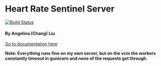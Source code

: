 # Heart Rate Sentinel Server #

[![Build Status](https://travis-ci.org/Geli25/heart_rate_sentinel_server.svg?branch=master)](https://travis-ci.org/Geli25/heart_rate_sentinel_server)

#### By Angelina (Chang) Liu ####

[Go to documentation here](https://geli25.github.io/heart_rate_sentinel_server/)

**Note: Everything runs fine on my own server, but on the vcm the workers constantly timeout in gunicorn
   and none of the requests get through.**

